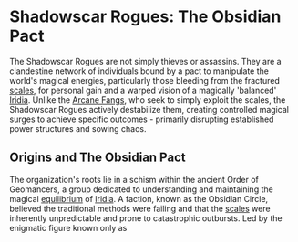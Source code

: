 # Shadowscar Rogues: The Obsidian Pact

The Shadowscar Rogues are not simply thieves or assassins. They are a clandestine network of individuals bound by a pact to manipulate the world's magical energies, particularly those bleeding from the fractured [scales](/geography/landmark/scale.md), for personal gain and a warped vision of a magically 'balanced' [Iridia](/geography/world/iridia.md). Unlike the [Arcane Fangs](/structure/society/factions/arcane-fangs.md), who seek to simply exploit the scales, the Shadowscar Rogues actively destabilize them, creating controlled magical surges to achieve specific outcomes - primarily disrupting established power structures and sowing chaos.

## Origins and The Obsidian Pact

The organization's roots lie in a schism within the ancient Order of Geomancers, a group dedicated to understanding and maintaining the magical [equilibrium](/raw/20250501/balance/equilibrium.md) of [Iridia](/geography/world/iridia.md). A faction, known as the Obsidian Circle, believed the traditional methods were failing and that the [scales](/geography/landmark/scale.md) were inherently unpredictable and prone to catastrophic outbursts. Led by the enigmatic figure known only as 
